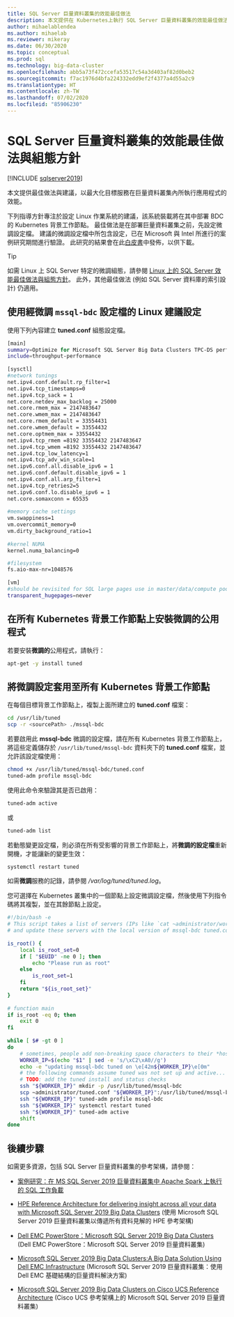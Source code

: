 ```yaml
---
title: SQL Server 巨量資料叢集的效能最佳做法
description: 本文提供在 Kubernetes上執行 SQL Server 巨量資料叢集的效能最佳做法與指導方針
author: mihaelablendea
ms.author: mihaelab
ms.reviewer: mikeray
ms.date: 06/30/2020
ms.topic: conceptual
ms.prod: sql
ms.technology: big-data-cluster
ms.openlocfilehash: abb5a73f472ccefa53517c54a3d403af82d0beb2
ms.sourcegitcommit: f7ac1976d4bfa224332edd9ef2f4377a4d55a2c9
ms.translationtype: HT
ms.contentlocale: zh-TW
ms.lasthandoff: 07/02/2020
ms.locfileid: "85906230"
---
```

# <a name="performance-best-practices-and-configuration-guidelines-for-sql-server-big-data-clusters"></a>SQL Server 巨量資料叢集的效能最佳做法與組態方針

[!INCLUDE [sqlserver2019](../includes/applies-to-version/sqlserver2019.md)]

本文提供最佳做法與建議，以最大化目標服務在巨量資料叢集內所執行應用程式的效能。

下列指導方針專注於設定 Linux 作業系統的建議，該系統裝載將在其中部署 BDC 的 Kubernetes 背景工作節點。 最佳做法是在部署巨量資料叢集之前，先設定微調設定檔。 建議的微調設定檔中所包含設定，已在 Microsoft 與 Intel 所進行的案例研究期間進行驗證。 此研究的結果會在此[白皮書](https://aka.ms/sql-bdc-spark-perf/)中發佈，以供下載。

> [!TIP]
> 如需 Linux 上 SQL Server 特定的微調組態，請參閱 [Linux 上的 SQL Server 效能最佳做法與組態方針](../linux/sql-server-linux-performance-best-practices.md)。 此外，其他最佳做法 (例如 SQL Server 資料庫的索引設計) 仍適用。

## <a name="proposed-linux-settings-using-a-tuned-mssql-bdc-profile"></a>使用經微調 `mssql-bdc` 設定檔的 Linux 建議設定

使用下列內容建立 **tuned.conf** 組態設定檔。

```bash
[main]
summary=Optimize for Microsoft SQL Server Big Data Clusters TPC-DS performance
include=throughput-performance
 
[sysctl]
#network tunings
net.ipv4.conf.default.rp_filter=1
net.ipv4.tcp_timestamps=0
net.ipv4.tcp_sack = 1
net.core.netdev_max_backlog = 25000
net.core.rmem_max = 2147483647
net.core.wmem_max = 2147483647
net.core.rmem_default = 33554431
net.core.wmem_default = 33554432
net.core.optmem_max = 33554432
net.ipv4.tcp_rmem =8192 33554432 2147483647
net.ipv4.tcp_wmem =8192 33554432 2147483647
net.ipv4.tcp_low_latency=1
net.ipv4.tcp_adv_win_scale=1
net.ipv6.conf.all.disable_ipv6 = 1
net.ipv6.conf.default.disable_ipv6 = 1
net.ipv4.conf.all.arp_filter=1
net.ipv4.tcp_retries2=5
net.ipv6.conf.lo.disable_ipv6 = 1
net.core.somaxconn = 65535
 
#memory cache settings
vm.swappiness=1
vm.overcommit_memory=0
vm.dirty_background_ratio=1
 
#kernel NUMA
kernel.numa_balancing=0

#filesystem
fs.aio-max-nr=1048576
 
[vm]
#should be revisited for SQL large pages use in master/data/compute pods
transparent_hugepages=never
```

## <a name="install-tuned-utility-on-all-the-kubernetes-worker-nodes"></a>在所有 Kubernetes 背景工作節點上安裝**微調的**公用程式

若要安裝**微調的**公用程式，請執行：

```bash
apt-get -y install tuned
```

## <a name="apply-tuning-settings-to-all-kubernetes-worker-nodes"></a>將微調設定套用至所有 Kubernetes 背景工作節點

在每個目標背景工作節點上，複製上面所建立的 **tuned.conf** 檔案：

```bash
cd /usr/lib/tuned
scp -r <sourcePath> ./mssql-bdc
```

若要啟用此 **mssql-bdc** 微調的設定檔，請在所有 Kubernetes 背景工作節點上，將這些定義儲存於 `/usr/lib/tuned/mssql-bdc` 資料夾下的 **tuned.conf** 檔案，並允許該設定檔使用：

```bash
chmod +x /usr/lib/tuned/mssql-bdc/tuned.conf
tuned-adm profile mssql-bdc
```

使用此命令來驗證其是否已啟用：

```bash
tuned-adm active
```

或

```bash
tuned-adm list
```

若動態變更設定檔，則必須在所有受影響的背景工作節點上，將**微調的設定檔**重新開機，才能讓新的變更生效：

```bash
systemctl restart tuned
```
 
如需**微調**服務的記錄，請參閱 */var/log/tuned/tuned.log*。

您可選擇在 Kubernetes 叢集中的一個節點上設定微調設定檔，然後使用下列指令碼將其複製，並在其餘節點上設定。

```bash
#!/bin/bash -e
# This script takes a list of servers (IPs like `cat ~administrator/workerhosts)) as input
# and update these servers with the local version of mssql-bdc tuned.conf.
 
is_root() {
    local is_root_set=0
    if [ "$EUID" -ne 0 ]; then
        echo "Please run as root"
    else
        is_root_set=1
    fi
    return "${is_root_set}"
}
 
# function main
if is_root -eq 0; then
    exit 0
fi
 
while [ $# -gt 0 ]
do
    # sometimes, people add non-breaking space characters to their *host* files.
    WORKER_IP=$(echo "$1" | sed -e 's/\xC2\xA0//g')
    echo -e "updating mssql-bdc tuned on \e[42m${WORKER_IP}\e[0m"
    # the following commands assume tuned was not set up and active...
    # TODO: add the tuned install and status checks
    ssh "${WORKER_IP}" mkdir -p /usr/lib/tuned/mssql-bdc
    scp ~administrator/tuned.conf "${WORKER_IP}":/usr/lib/tuned/mssql-bdc/tuned.conf
    ssh "${WORKER_IP}" tuned-adm profile mssql-bdc
    ssh "${WORKER_IP}" systemctl restart tuned
    ssh "${WORKER_IP}" tuned-adm active
    shift
done

```

## <a name="next-steps"></a>後續步驟

如需更多資源，包括 SQL Server 巨量資料叢集的參考架構，請參閱：

* [案例研究：在 MS SQL Server 2019 巨量資料叢集中 Apache Spark 上執行的 SQL 工作負載](https://aka.ms/sql-bdc-spark-perf/)

* [HPE Reference Architecture for delivering insight across all your data with Microsoft SQL Server 2019 Big Data Clusters](https://h20195.www2.hpe.com/V2/GetDocument.aspx?docname=a50001963enw) (使用 Microsoft SQL Server 2019 巨量資料叢集以傳遞所有資料見解的 HPE 參考架構)

* [Dell EMC PowerStore：Microsoft SQL Server 2019 Big Data Clusters](https://www.dellemc.com/resources/en-us/asset/white-papers/products/storage/h18231-dell-emc-powerstore-sql-server-big-data-clusters.pdf) (Dell EMC PowerStore：Microsoft SQL Server 2019 巨量資料叢集)

* [Microsoft SQL Server 2019 Big Data Clusters:A Big Data Solution Using Dell EMC Infrastructure](https://infohub.delltechnologies.com/t/microsoft-sql-server-2019-big-data-clusters-a-big-data-solution-using-dell-emc-infrastructure/) (Microsoft SQL Server 2019 巨量資料叢集：使用 Dell EMC 基礎結構的巨量資料解決方案)

* [Microsoft SQL Server 2019 Big Data Clusters on Cisco UCS Reference Architecture](https://www.cisco.com/c/en/us/solutions/collateral/data-center-virtualization/unified-computing/sql-server-on-big-data-cluster-on-ucs.html) (Cisco UCS 參考架構上的 Microsoft SQL Server 2019 巨量資料叢集)
